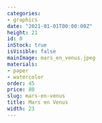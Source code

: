 ```yaml
---
categories:
- graphics
date: "2021-01-01T00:00:00Z"
height: 21
id: 0
inStock: true
isVisible: false
mainImage: mars_en_venus.jpeg
materials:
- paper
- watercolor
order: 45
price: 80
slug: mars-en-venus
title: Mars en Venus
width: 23
---
```


